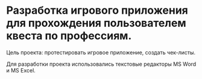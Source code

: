 # Разработка игрового приложения для прохождения пользователем квеста по профессиям.

Цель проекта: протестировать игровое приложение, создать чек-листы.

Для разработки проекта использовались текстовые редакторы MS Word и MS Excel.
